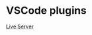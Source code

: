 # VSCode plugins

[Live Server](https://marketplace.visualstudio.com/items?itemName=ritwickdey.LiveServer)
